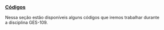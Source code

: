 ### [Códigos](#)
Nessa seção estão disponíveis alguns códigos que iremos trabalhar durante a disciplina GES-109. 
